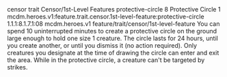 <ability>
  <metadata>
    <class>censor</class>
    <feature_type>trait</feature_type>
    <file_dpath>Censor/1st-Level Features</file_dpath>
    <item_id>protective-circle</item_id>
    <item_index>8</item_index>
    <item_name>Protective Circle</item_name>
    <level>1</level>
    <scc>mcdm.heroes.v1:feature.trait.censor.1st-level-feature:protective-circle</scc>
    <scdc>1.1.1:8.1.7.1:08</scdc>
    <source>mcdm.heroes.v1</source>
    <type>feature/trait/censor/1st-level-feature</type>
  </metadata>
  <effects>
    <effect type="mundane">You can spend 10 uninterrupted minutes to create a protective circle on the ground large enough to hold one size 1 creature. The circle lasts for 24 hours, until you create another, or until you dismiss it (no action required). Only creatures you designate at the time of drawing the circle can enter and exit the area. While in the protective circle, a creature can&apos;t be targeted by strikes.</effect>
  </effects>
</ability>
